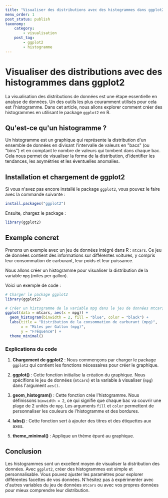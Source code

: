 ```yaml
---
title: "Visualiser des distributions avec des histogrammes dans ggplot2"
menu_order: 1
post_status: publish
taxonomy:
    category:
        - visualisation
    post_tag:
        - ggplot2
        - histogramme
---
```


# Visualiser des distributions avec des histogrammes dans ggplot2

La visualisation des distributions de données est une étape essentielle en analyse de données. Un des outils les plus couramment utilisés pour cela est l'histogramme. Dans cet article, nous allons explorer comment créer des histogrammes en utilisant le package `ggplot2` en R.

## Qu'est-ce qu'un histogramme ?

Un histogramme est un graphique qui représente la distribution d'un ensemble de données en divisant l'intervalle de valeurs en "bacs" (ou "bins") et en comptant le nombre de valeurs qui tombent dans chaque bac. Cela nous permet de visualiser la forme de la distribution, d'identifier les tendances, les asymétries et les éventuelles anomalies.

## Installation et chargement de ggplot2

Si vous n'avez pas encore installé le package `ggplot2`, vous pouvez le faire avec la commande suivante :

```R
install.packages("ggplot2")
```

Ensuite, chargez le package :

```R
library(ggplot2)
```

## Exemple concret

Prenons un exemple avec un jeu de données intégré dans R : `mtcars`. Ce jeu de données contient des informations sur différentes voitures, y compris leur consommation de carburant, leur poids et leur puissance.

Nous allons créer un histogramme pour visualiser la distribution de la variable `mpg` (miles per gallon).

Voici un exemple de code :

```R
# Charger le package ggplot2
library(ggplot2)

# Créer un histogramme de la variable mpg dans le jeu de données mtcars
ggplot(data = mtcars, aes(x = mpg)) +
  geom_histogram(binwidth = 2, fill = "blue", color = "black") +
  labs(title = "Distribution de la consommation de carburant (mpg)",
       x = "Miles per Gallon (mpg)",
       y = "Fréquence") +
  theme_minimal()
```

### Explications du code

1. **Chargement de ggplot2** : Nous commençons par charger le package `ggplot2` qui contient les fonctions nécessaires pour créer le graphique.

2. **ggplot()** : Cette fonction initialise la création du graphique. Nous spécifions le jeu de données (`mtcars`) et la variable à visualiser (`mpg`) dans l'argument `aes()`.

3. **geom_histogram()** : Cette fonction crée l'histogramme. Nous définissons `binwidth = 2`, ce qui signifie que chaque bac va couvrir une plage de 2 unités de `mpg`. Les arguments `fill` et `color` permettent de personnaliser les couleurs de l'histogramme et des bordures.

4. **labs()** : Cette fonction sert à ajouter des titres et des étiquettes aux axes.

5. **theme_minimal()** : Applique un thème épuré au graphique.

## Conclusion

Les histogrammes sont un excellent moyen de visualiser la distribution des données. Avec `ggplot2`, créer des histogrammes est simple et personnalisable. Vous pouvez ajuster les paramètres pour explorer différentes facettes de vos données. N'hésitez pas à expérimenter avec d'autres variables du jeu de données `mtcars` ou avec vos propres données pour mieux comprendre leur distribution.

